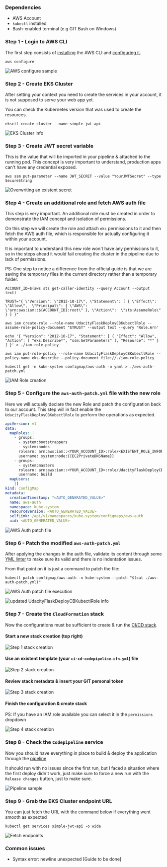 ### Dependencies

* AWS Account
* `kubectl` installed
* Bash-enabled terminal (e.g GIT Bash on Windows)


### Step 1 - Login to AWS CLI

The first step consists of [installing](https://docs.aws.amazon.com/cli/latest/userguide/install-cliv2.html) the AWS CLI and [configuring it](https://docs.aws.amazon.com/cli/latest/userguide/cli-chap-configure.html).

```shell script
aws configure
```
![AWS configure sample](./images/awsconfigure.jpg)


### Step 2 - Create EKS Cluster

After setting your context you need to create the services in your account, it is not supposed to serve your web app yet.

You can check the Kubernetes version that was used to create the resources.

```shell script
eksctl create cluster --name simple-jwt-api
```
![EKS Cluster info](./images/eksclusterinfo.png)


### Step 3 - Create JWT secret variable

This is the value that will be imported in your pipeline & attached to the running pod. This concept is very important to understand, production apps can't have any credential exposed.

```shell script
aws ssm put-parameter --name JWT_SECRET --value "YourJWTSecret" --type  SecureString
```
![Overwriting an existent secret](./images/jwtsecret.png)


### Step 4 - Create an additional role and fetch AWS auth file

This step is very important. An additional role must be created in order to demonstrate the IAM concept and isolation of permissions.

On this step we will create the role and attach `eks` permissions to it and then fetch the AWS auth file, which is responsible for actually configuring it within your account. 

It is important to understand this new role won't have any permissions to it, so in the steps ahead it would fail creating the cluster in the pipeline due to lack of permissions.

PS: One step to notice a difference from the official guide is that we are saving the temporary files in the current directory rather than a temporary folder.

```shell script
ACCOUNT_ID=$(aws sts get-caller-identity --query Account --output text)

TRUST="{ \"Version\": \"2012-10-17\", \"Statement\": [ { \"Effect\": \"Allow\",  \"Principal\": { \"AWS\": \"arn:aws:iam::${ACCOUNT_ID}:root\" }, \"Action\":  \"sts:AssumeRole\" } ] }"

aws iam create-role --role-name UdacityFlaskDeployCBKubectlRole --assume-role-policy-document "$TRUST" --output text --query 'Role.Arn'

echo '{ "Version": "2012-10-17", "Statement": [ { "Effect": "Allow", "Action": [ "eks:Describe*", "ssm:GetParameters" ], "Resource": "*" } ] }' > ./iam-role-policy

aws iam put-role-policy --role-name UdacityFlaskDeployCBKubectlRole --policy-name eks-describe --policy-document file://./iam-role-policy

kubectl get -n kube-system configmap/aws-auth -o yaml > ./aws-auth-patch.yml
```
![IAM Role creation](./images/iamrolecreation.png)


### Step 5 - Configure the `aws-auth-patch.yml` file with the new role

Here we will actually declare the new Role and patch the configuration back to our account. This step will in fact enable the `UdacityFlaskDeployCBKubectlRole` to perform the operations as expected.

```yaml
apiVersion: v1
data:
  mapRoles: |
    - groups:
      - system:bootstrappers
      - system:nodes
      rolearn: arn:aws:iam::<YOUR_ACCOUNT_ID>:role/<EXISTENT_ROLE_INFORMATION>
      username: system:node:{{EC2PrivateDNSName}}
    - groups:
      - system:masters
      rolearn: arn:aws:iam::<YOUR_ACCOUNT_ID>:role/UdacityFlaskDeployCBKubectlRole
      username: build
  mapUsers: |
    []
kind: ConfigMap
metadata:
  creationTimestamp: "<AUTO_GENERATED_VALUE>"
  name: aws-auth
  namespace: kube-system
  resourceVersion: <AUTO_GENERATED_VALUE>
  selfLink: /api/v1/namespaces/kube-system/configmaps/aws-auth
  uid: <AUTO_GENERATED_VALUE>
```
![AWS Auth patch file](./images/awsauthpatch.png)


### Step 6 - Patch the modified `aws-auth-patch.yml`

After applying the changes in the auth file, validate its content through some [YML linter](http://www.yamllint.com/) to make sure its valid and there is no indentation issues.

From that point on it is just a command to patch the file:

```shell script
kubectl patch configmap/aws-auth -n kube-system --patch "$(cat ./aws-auth-patch.yml)"
```
![AWS Auth patch file execution](./images/awsauthpatchexec.png)

![updated UdacityFlaskDeployCBKubectlRole info](./images/patchedrole.jpg)


### Step 7 - Create the `CloudFormation` stack

Now the configurations must be sufficient to create & run the [CI/CD stack](https://us-east-2.console.aws.amazon.com/cloudformation/).

#### Start a new stack creation (top right)
![Step 1 stack creation](./images/step1stack.jpg)

#### Use an existent template (your `ci-cd-codepipeline.cfn.yml`) file
![Step 2 stack creation](./images/step2stack.jpg)

#### Review stack metadata & insert your GIT personal token
![Step 3 stack creation](./images/step3stack.png)

#### Finish the configuration & create stack

PS: If you have an IAM role available you can select it in the `permissions` dropdown

![Step 4 stack creation](./images/step4stack.png)


### Step 8 - Check the `Codepipeline` service

Now you should have everything in place to build & deploy the application through the [pipeline](https://us-east-2.console.aws.amazon.com/codesuite/codepipeline/pipelines?region=us-east-2)

It should run with no issues since the first run, but I faced a situation where the first deploy didn't work, just make sure to force a new run with the `Release changes` button, just to make sure.

 ![Pipeline sample](./images/pipeline.jpg)


### Step 9 - Grab the EKS Cluster endpoint URL

You can just fetch the URL with the command below if everything went smooth as expected

```shell script
kubectl get services simple-jwt-api -o wide
```
 ![Fetch endpoints](./images/endpoint.jpg)


### Common issues

* Syntax error: newline unexpected [Guide to be done]
